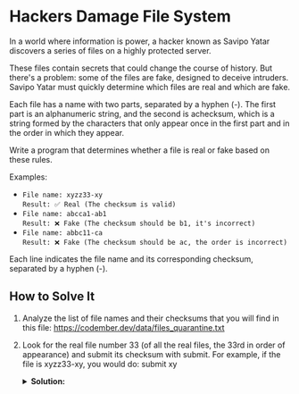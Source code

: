 # Hackers Damage File System
In a world where information is power, a hacker known as Savipo Yatar discovers a series of files on a highly protected server.

These files contain secrets that could change the course of history. But there's a problem: some of the files are fake, designed to deceive intruders. Savipo Yatar must quickly determine which files are real and which are fake.

Each file has a name with two parts, separated by a hyphen (-). The first part is an alphanumeric string, and the second is achecksum, which is a string formed by the characters that only appear once in the first part and in the order in which they appear.

Write a program that determines whether a file is real or fake based on these rules.

Examples:

- `File name: xyzz33-xy`  
`Result: ✅ Real (The checksum is valid)`
- `File name: abcca1-ab1`  
`Result: ❌ Fake (The checksum should be b1, it's incorrect)`
- `File name: abbc11-ca`  
`Result: ❌ Fake (The checksum should be ac, the order is incorrect)`

Each line indicates the file name and its corresponding checksum, separated by a hyphen (-).

## How to Solve It
1. Analyze the list of file names and their checksums that you will find in this file: https://codember.dev/data/files_quarantine.txt

2. Look for the real file number 33 (of all the real files, the 33rd in order of appearance) and submit its checksum with submit. For example, if the file is xyzz33-xy, you would do:
submit xy

    <details>
      <summary><strong>Solution:<strong></summary> 
      <code>submit O2hrQ</code>
    </details> 

